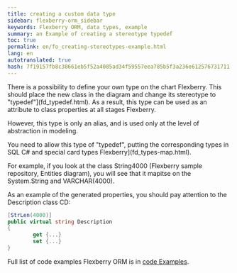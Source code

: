 ```yaml
--- 
title: creating a custom data type 
sidebar: flexberry-orm_sidebar 
keywords: Flexberry ORM, data types, example 
summary: an Example of creating a stereotype typedef 
toc: true 
permalink: en/fo_creating-stereotypes-example.html 
lang: en 
autotranslated: true 
hash: 7f19157fb8c38661eb5f52a4085ad34f59557eea785b5f3a236e612576731711 
--- 
```


There is a possibility to define your own type on the chart Flexberry. This should place the new class in the diagram and change its stereotype to "typedef"](fd_typedef.html). 
As a result, this type can be used as an attribute to class properties at all stages Flexberry. 

However, this type is only an alias, and is used only at the level of abstraction in modeling. 

You need to allow this type of "typedef", putting the corresponding types in SQL C# and special card types Flexberry](fd_types-map.html). 

For example, if you look at the class String4000 (Flexberry sample repository, Entities diagram), you will see that it mapitse on the System.String and VARCHAR(4000). 

As an example of the generated properties, you should pay attention to the Description class CD: 

```csharp
[StrLen(4000)]
public virtual string Description
{
        get {...}
        set {...}
}
``` 

Full list of code examples Flexberry ORM is in [code Examples](fo_code-samples.html). 



